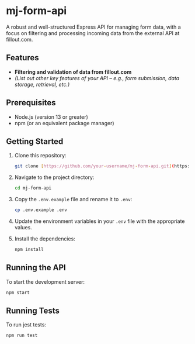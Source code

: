 # mj-form-api

A robust and well-structured Express API for managing form data, with a focus on filtering and processing incoming data from the external API at fillout.com.

## Features

- **Filtering and validation of data from fillout.com**
- _(List out other key features of your API – e.g., form submission, data storage, retrieval, etc.)_

## Prerequisites

- Node.js (version 13 or greater)
- npm (or an equivalent package manager)

## Getting Started

1.  Clone this repository:

    ```bash
    git clone [https://github.com/your-username/mj-form-api.git](https://github.com/your-username/mj-form-api.git)
    ```

2.  Navigate to the project directory:

    ```bash
    cd mj-form-api
    ```

3.  Copy the `.env.example` file and rename it to `.env`:

    ```bash
    cp .env.example .env
    ```

4.  Update the environment variables in your `.env` file with the appropriate values.

5.  Install the dependencies:
    ```bash
    npm install
    ```

## Running the API

To start the development server:

```bash
npm start
```

## Running Tests

To run jest tests:

```bash
npm run test
```
